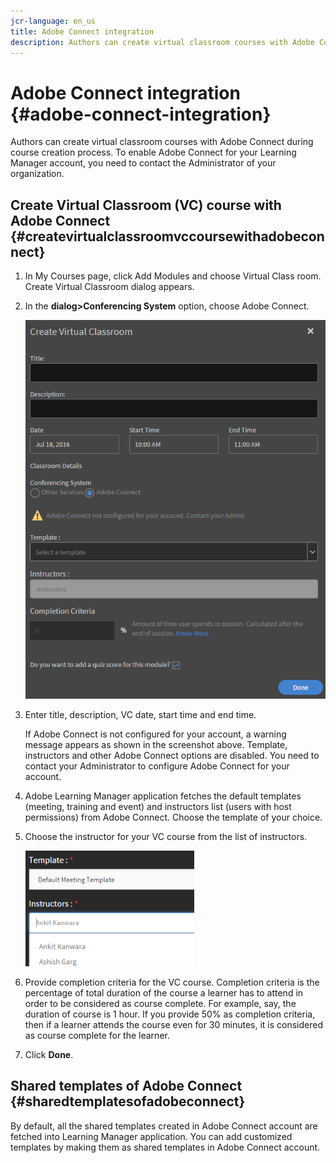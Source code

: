 ```yaml
---
jcr-language: en_us
title: Adobe Connect integration
description: Authors can create virtual classroom courses with Adobe Connect during course creation process. To enable Adobe Connect for your Learning Manager account, you need to contact the Administrator of your organization.
---
```



# Adobe Connect integration {#adobe-connect-integration}

Authors can create virtual classroom courses with Adobe Connect during course creation process. To enable Adobe Connect for your Learning Manager account, you need to contact the Administrator of your organization. 

## Create Virtual Classroom (VC) course with Adobe Connect {#createvirtualclassroomvccoursewithadobeconnect}

1. In My Courses page, click Add Modules and choose Virtual Class room. Create Virtual Classroom dialog appears.   
1. In the **dialog>Conferencing System** option, choose Adobe Connect.

   ![](assets/create-vc-author.png)

1. Enter title, description, VC date, start time and end time.

   If Adobe Connect is not configured for your account, a warning message appears as shown in the screenshot above. Template, instructors and other Adobe Connect options are disabled. You need to contact your Administrator to configure Adobe Connect for your account. 

1. Adobe Learning Manager application fetches the default templates (meeting, training and event) and instructors list (users with host permissions) from Adobe Connect. Choose the template of your choice.
1. Choose the instructor for your VC course from the list of instructors.

   ![](assets/instructors-list-author.png)

1. Provide completion criteria for the VC course. Completion criteria is the percentage of total duration of the course a learner has to attend in order to be considered as course complete. For example, say, the duration of course is 1 hour. If you provide 50% as completion criteria, then if a learner attends the course even for 30 minutes, it is considered as course complete for the learner.
1. Click **Done**.

## Shared templates of Adobe Connect {#sharedtemplatesofadobeconnect}

By default, all the shared templates created in Adobe Connect account are fetched into Learning Manager application. You can add customized templates by making them as shared templates in Adobe Connect account.
